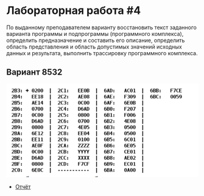 # Лабораторная работа #4


По выданному преподавателем варианту восстановить текст заданного варианта программы и подпрограммы (программного комплекса), определить предназначение и составить его описание, определить область представления и область допустимых значений исходных данных и результата, выполнить трассировку программного комплекса.


## Вариант 8532

![Задание](./docs/8532.png)

- [Отчёт](./docs/report.pdf)

